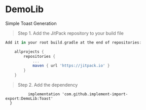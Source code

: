 # DemoLib

Simple Toast Generation

> Step 1. Add the JitPack repository to your build file

```gradle
Add it in your root build.gradle at the end of repositories:

	allprojects {
		repositories {
			...
			maven { url 'https://jitpack.io' }
		}
	}
  ```
  
  > Step 2. Add the dependency
  
  ```dependencies {
	        implementation 'com.github.implement-import-export:DemoLib:Toast'
	}
  ```
